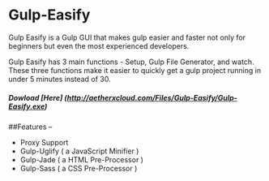 # Gulp-Easify
Gulp Easify is a Gulp GUI that makes gulp easier and faster not only for beginners but even the most experienced developers.

Gulp Easify has 3 main functions - Setup, Gulp File Generator, and watch. These three functions make it easier to quickly get a gulp project running in under 5 minutes instead of 30.

##### Dowload [Here] (http://aetherxcloud.com/Files/Gulp-Easify/Gulp-Easify.exe)

##Features – 
-	Proxy Support
-	Gulp-Uglify   ( a JavaScript Minifier )
-	Gulp-Jade     ( a HTML Pre-Processor )
-	Gulp-Sass     ( a CSS Pre-Processor )




